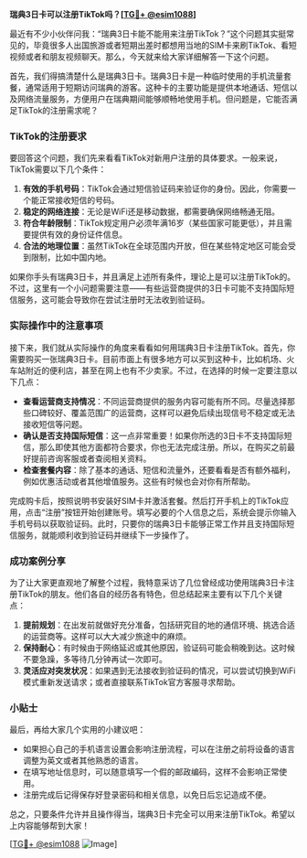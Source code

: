 **瑞典3日卡可以注册TikTok吗？[[TG💪+ @esim1088](https://t.me/s/esim1088)]**

最近有不少小伙伴问我：“瑞典3日卡能不能用来注册TikTok？”这个问题其实挺常见的，毕竟很多人出国旅游或者短期出差时都想用当地的SIM卡来刷TikTok、看短视频或者和朋友视频聊天。那么，今天就来给大家详细解答一下这个问题。

首先，我们得搞清楚什么是瑞典3日卡。瑞典3日卡是一种临时使用的手机流量套餐，通常适用于短期访问瑞典的游客。这种卡的主要功能是提供本地通话、短信以及网络流量服务，方便用户在瑞典期间能够顺畅地使用手机。但问题是，它能否满足TikTok的注册需求呢？

### TikTok的注册要求

要回答这个问题，我们先来看看TikTok对新用户注册的具体要求。一般来说，TikTok需要以下几个条件：

1. **有效的手机号码**：TikTok会通过短信验证码来验证你的身份。因此，你需要一个能正常接收短信的号码。
2. **稳定的网络连接**：无论是WiFi还是移动数据，都需要确保网络畅通无阻。
3. **符合年龄限制**：TikTok规定用户必须年满16岁（某些国家可能更低），并且需要提供有效的身份证件信息。
4. **合法的地理位置**：虽然TikTok在全球范围内开放，但在某些特定地区可能会受到限制，比如中国内地。

如果你手头有瑞典3日卡，并且满足上述所有条件，理论上是可以注册TikTok的。不过，这里有一个小问题需要注意——有些运营商提供的3日卡可能不支持国际短信服务，这可能会导致你在尝试注册时无法收到验证码。

### 实际操作中的注意事项

接下来，我们就从实际操作的角度来看看如何用瑞典3日卡注册TikTok。首先，你需要购买一张瑞典3日卡。目前市面上有很多地方可以买到这种卡，比如机场、火车站附近的便利店，甚至在网上也有不少卖家。不过，在选择的时候一定要注意以下几点：

- **查看运营商支持情况**：不同运营商提供的服务内容可能有所不同。尽量选择那些口碑较好、覆盖范围广的运营商，这样可以避免后续出现信号不稳定或无法接收短信等问题。
- **确认是否支持国际短信**：这一点非常重要！如果你所选的3日卡不支持国际短信，那么即使其他方面都符合要求，你也无法完成注册。所以，在购买之前最好提前咨询客服或者查阅相关资料。
- **检查套餐内容**：除了基本的通话、短信和流量外，还要看看是否有额外福利，例如优惠活动或者其他增值服务。这些有时候也会对你有所帮助。

完成购卡后，按照说明书安装好SIM卡并激活套餐。然后打开手机上的TikTok应用，点击“注册”按钮开始创建账号。填写必要的个人信息之后，系统会提示你输入手机号码以获取验证码。此时，只要你的瑞典3日卡能够正常工作并且支持国际短信服务，就能顺利收到验证码并继续下一步操作了。

### 成功案例分享

为了让大家更直观地了解整个过程，我特意采访了几位曾经成功使用瑞典3日卡注册TikTok的朋友。他们各自的经历各有特色，但总结起来主要有以下几个关键点：

1. **提前规划**：在出发前就做好充分准备，包括研究目的地的通信环境、挑选合适的运营商等。这样可以大大减少旅途中的麻烦。
2. **保持耐心**：有时候由于网络延迟或其他原因，验证码可能会稍晚到达。这时候不要急躁，多等待几分钟再试一次即可。
3. **灵活应对突发状况**：如果遇到无法接收到验证码的情况，可以尝试切换到WiFi模式重新发送请求；或者直接联系TikTok官方客服寻求帮助。

### 小贴士

最后，再给大家几个实用的小建议吧：

- 如果担心自己的手机语言设置会影响注册流程，可以在注册之前将设备的语言调整为英文或者其他熟悉的语言。
- 在填写地址信息时，可以随意填写一个假的邮政编码，这样不会影响正常使用。
- 注册完成后记得保存好登录密码和相关信息，以免日后忘记造成不便。

总之，只要条件允许并且操作得当，瑞典3日卡完全可以用来注册TikTok。希望以上内容能够帮到大家！

[[TG💪+ @esim1088](https://t.me/s/esim1088) ![Image](https://i.postimg.cc/4NQfJmqS/Snipaste-2025-05-13-00-14-12.png)]
